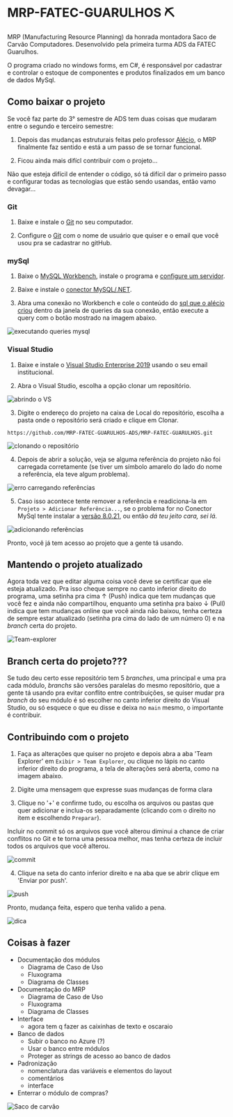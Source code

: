 # MRP-FATEC-GUARULHOS ⛏

MRP (Manufacturing Resource Planning) da honrada montadora Saco de Carvão Computadores. Desenvolvido pela primeira turma ADS da FATEC Guarulhos.

O programa criado no windows forms, em C#, é responsável por cadastrar e controlar o estoque de componentes e produtos finalizados em um banco de dados MySql.

## Como baixar o projeto
Se você faz parte do 3° semestre de ADS tem duas coisas que mudaram entre o segundo e terceiro semestre:

1. Depois das mudanças estruturais feitas pelo professor [Alécio](https://github.com/aleciogodoi), o MRP finalmente faz sentido e está a um passo de se tornar funcional.

2. Ficou ainda mais difícl contribuir com o projeto...

Não que esteja difícil de entender o código, só tá difícil dar o primeiro passo e configurar todas as tecnologias que estão sendo usandas, então vamo devagar...

### Git
1. Baixe e instale o [Git](https://git-scm.com/downloads) no seu computador.

2. Configure o [Git](https://git-scm.com/book/pt-br/v2/Come%C3%A7ando-Configura%C3%A7%C3%A3o-Inicial-do-Git) com o nome de usuário que quiser e o email que você usou pra se cadastrar no gitHub.

### mySql
1. Baixe o [MySQL Workbench](https://dev.mysql.com/downloads/workbench/), instale o programa e [configure um servidor](https://www.devmedia.com.br/introducao-ao-novo-mysql-workbench/25939).

2. Baixe e instale o [conector MySQL/.NET](https://dev.mysql.com/downloads/connector/net/).

3. Abra uma conexão no Workbench e cole o conteúdo do [sql que o alécio criou](https://github.com/MRP-FATEC-GUARULHOS-ADS/MRP-FATEC-GUARULHOS/blob/main/MRP-SacoCarvao/MRP-SacoCarvao/Banco%20de%20Dados/Script%20Banco%20MRP.sql) dentro da janela de queries da sua conexão, então execute a query com o botão mostrado na imagem abaixo.

![executando queries mysql](/img/mysql.png)

### Visual Studio
1. Baixe e instale o [Visual Studio Enterprise 2019](https://azureforeducation.microsoft.com/devtools) usando o seu email institucional.

2. Abra o Visual Studio, escolha a opção clonar um repositório.

![abrindo o VS](/img/vs-git1.jpg)

3. Digite o endereço do projeto na caixa de Local do repositório, escolha a pasta onde o repositório será criado e clique em Clonar.

```
https://github.com/MRP-FATEC-GUARULHOS-ADS/MRP-FATEC-GUARULHOS.git
```

![clonando o repositório](/img/vs-git2.png)

4. Depois de abrir a solução, veja se alguma referência do projeto não foi carregada corretamente (se tiver um símbolo amarelo do lado do nome a referência, ela teve algum problema).

![erro carregando referências](/img/vs-git6.png)

5. Caso isso acontece tente remover a referência e readiciona-la em `Projeto > Adicionar Referência...`, se o problema for no Conector MySql tente instalar a [versão 8.0.21](https://downloads.mysql.com/archives/c-net/), ou então *dá teu jeito cara, sei lá*.

![adicionando referências](/img/vs-gitrefs.png)

Pronto, você já tem acesso ao projeto que a gente tá usando.

## Mantendo o projeto atualizado
Agora toda vez que editar alguma coisa você deve se certificar que ele esteja atualizado. Pra isso cheque sempre no canto inferior direito do programa, uma setinha pra cima ↑ (Push) indica que tem mudanças que você fez e ainda não compartilhou, enquanto uma setinha pra baixo ↓ (Pull) indica que tem mudanças online que você ainda não baixou, tenha certeza de sempre estar atualizado (setinha pra cima do lado de um número 0) e na *branch* certa do projeto.

![Team-explorer](/img/vs-git3.jpg)

## Branch certa do projeto???
Se tudo deu certo esse repositório tem 5 *branches*, uma principal e uma pra cada módulo, *branchs* são versões paralelas do mesmo repositório, que a gente tá usando pra evitar conflito entre contribuições, se quiser mudar pra *branch* do seu módulo é só escolher no canto inferior direito do Visual Studio, ou só esquece o que eu disse e deixa no `main` mesmo, o importante é contribuir.

## Contribuindo com o projeto
1. Faça as alterações que quiser no projeto e depois abra a aba 'Team Explorer' em `Exibir > Team Explorer`, ou clique no lápis no canto inferior direito do programa, a tela de alterações será aberta, como na imagem abaixo.

2. Digite uma mensagem que expresse suas mudanças de forma clara

3. Clique no '+' e confirme tudo, ou escolha os arquivos ou pastas que quer adicionar e inclua-os separadamente (clicando com o direito no item e escolhendo `Preparar`).

Incluir no commit só os arquivos que você alterou diminui a chance de criar conflitos no Git e te torna uma pessoa melhor, mas tenha certeza de incluir todos os arquivos que você alterou.

![commit](/img/vs-git4.jpg)

4. Clique na seta do canto inferior direito e na aba que se abrir clique em 'Enviar por push'.

![push](/img/vs-git5.jpg)

Pronto, mudança feita, espero que tenha valido a pena.

![dica](/img/dica.png)

## Coisas à fazer

- Documentação dos módulos
    - Diagrama de Caso de Uso
    - Fluxograma
    - Diagrama de Classes
- Documentação do MRP
    - Diagrama de Caso de Uso
    - Fluxograma
    - Diagrama de Classes
- Interface
    - agora tem q fazer as caixinhas de texto e oscaraio
- Banco de dados
    - Subir o banco no Azure (?)
    - Usar o banco entre módulos
    - Proteger as strings de acesso ao banco de dados
- Padronização
    - nomenclatura das variáveis e elementos do layout
    - comentários
    - interface
- Enterrar o módulo de compras?

![Saco de carvão](/img/logo.png)
